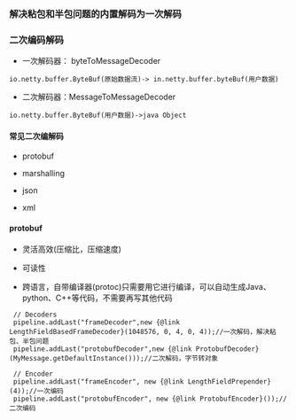 ### 解决粘包和半包问题的内置解码为一次解码

### 二次编码解码

- 一次解码器： byteToMessageDecoder

````
io.netty.buffer.ByteBuf(原始数据流)-> in.netty.buffer.byteBuf(用户数据)
````

- 二次解码器：MessageToMessageDecoder

````
io.netty.buffer.ByteBuf(用户数据)->java Object
````

#### 常见二次编解码

- protobuf

- marshalling

- json

- xml

#### protobuf

- 灵活高效(压缩比，压缩速度)

- 可读性
  
- 跨语言，自带编译器(protoc)只需要用它进行编译，可以自动生成Java、python、C++等代码，不需要再写其他代码

``````
 // Decoders
 pipeline.addLast("frameDecoder",new {@link LengthFieldBasedFrameDecoder}(1048576, 0, 4, 0, 4));//一次解码，解决粘包、半包问题
 pipeline.addLast("protobufDecoder",new {@link ProtobufDecoder}(MyMessage.getDefaultInstance()));//二次解码，字节转对象

 // Encoder
 pipeline.addLast("frameEncoder", new {@link LengthFieldPrepender}(4));//一次编码
 pipeline.addLast("protobufEncoder", new {@link ProtobufEncoder}());//二次编码
``````